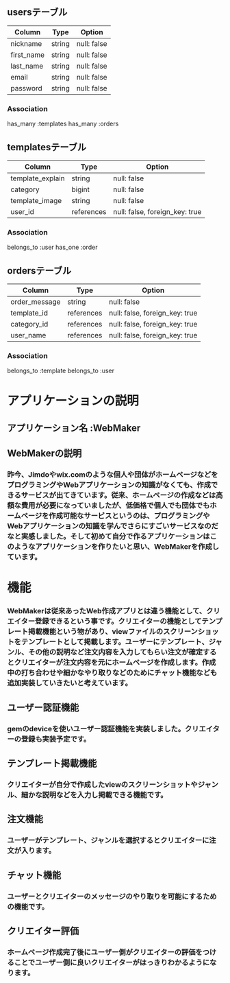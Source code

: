 ## usersテーブル

| Column          | Type    | Option     |
|-----------------|---------|------------|
| nickname        | string  | null: false|
| first_name      | string  | null: false|
| last_name       | string  | null: false|
| email           | string  | null: false|
| password        | string  | null: false|

### Association
has_many :templates
has_many :orders

## templatesテーブル

| Column          | Type       | Option     |
|-----------------|------------|------------|
| template_explain| string     | null: false|
| category        | bigint     | null: false|
| template_image  | string     | null: false|
| user_id         | references | null: false, foreign_key: true|



### Association
belongs_to :user
has_one :order


## ordersテーブル

| Column          | Type       | Option     |
|-----------------|------------|------------|
| order_message   | string     | null: false|
| template_id     | references | null: false, foreign_key: true|
| category_id     | references | null: false, foreign_key: true|
| user_name       | references | null: false, foreign_key: true|

### Association
belongs_to :template
belongs_to :user



# アプリケーションの説明

## アプリケーション名  :WebMaker

## WebMakerの説明
### 昨今、Jimdoやwix.comのような個人や団体がホームページなどをプログラミングやWebアプリケーションの知識がなくても、作成できるサービスが出てきています。従来、ホームページの作成などは高額な費用が必要になっていましたが、低価格で個人でも団体でもホームページを作成可能なサービスというのは、プログラミングやWebアプリケーションの知識を学んでさらにすごいサービスなのだなと実感しました。そして初めて自分で作るアプリケーションはこのようなアプリケーションを作りたいと思い、WebMakerを作成しています。

# 機能
### WebMakerは従来あったWeb作成アプリとは違う機能として、クリエイター登録できるという事です。クリエイターの機能としてテンプレート掲載機能という物があり、viewファイルのスクリーンショットをテンプレートとして掲載します。ユーザーにテンプレート、ジャンル、その他の説明など注文内容を入力してもらい注文が確定するとクリエイターが注文内容を元にホームページを作成します。作成中の打ち合わせや細かなやり取りなどのためにチャット機能なども追加実装していきたいと考えています。
## ユーザー認証機能
### gemのdeviceを使いユーザー認証機能を実装しました。クリエイターの登録も実装予定です。
## テンプレート掲載機能　
### クリエイターが自分で作成したviewのスクリーンショットやジャンル、細かな説明などを入力し掲載できる機能です。
## 注文機能
### ユーザーがテンプレート、ジャンルを選択するとクリエイターに注文が入ります。
## チャット機能
### ユーザーとクリエイターのメッセージのやり取りを可能にするための機能です。
## クリエイター評価
### ホームページ作成完了後にユーザー側がクリエイターの評価をつけることでユーザー側に良いクリエイターがはっきりわかるようになります。





